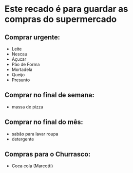 # Este recado é para guardar as compras do supermercado

## Comprar urgente:
- Leite
- Nescau
- Açucar
- Pão de Forma
- Mortadela
- Queijo
- Presunto

## Comprar no final de semana:
- massa de pizza

## Comprar no final do mês:
- sabão para lavar roupa
- detergente

## Compras para o Churrasco:
 - Coca cola (Marcotti)
